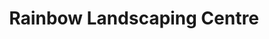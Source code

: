 ---
title: "Rainbow Landscaping Centre"
url: /boston/rainbow-landscaping-centre/
shop: garden centre
---
